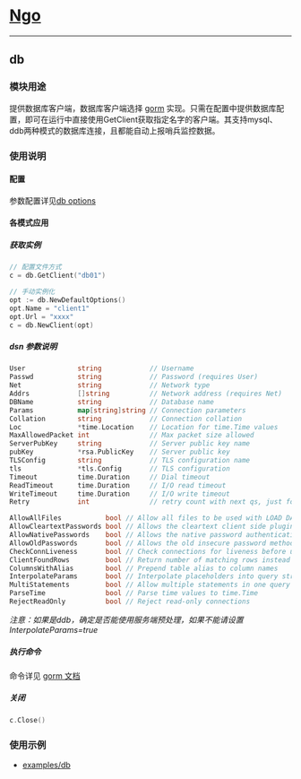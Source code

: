 # [Ngo](https://github.com/NetEase-Media/ngo)

---
## db
### 模块用途
提供数据库客户端，数据库客户端选择 [gorm](https://github.com/go-gorm/gorm) 实现。只需在配置中提供数据库配置，即可在运行中直接使用GetClient获取指定名字的客户端。其支持mysql、ddb两种模式的数据库连接，且都能自动上报哨兵监控数据。
### 使用说明
#### 配置
参数配置详见[db options](config.md#db-配置-dboptions)
#### 各模式应用
##### 获取实例
```go
// 配置文件方式
c = db.GetClient("db01")

// 手动实例化
opt := db.NewDefaultOptions()
opt.Name = "client1"
opt.Url = "xxxx"
c = db.NewClient(opt)
```
##### dsn 参数说明
```go
User             string            // Username
Passwd           string            // Password (requires User)
Net              string            // Network type
Addrs            []string          // Network address (requires Net)
DBName           string            // Database name
Params           map[string]string // Connection parameters
Collation        string            // Connection collation
Loc              *time.Location    // Location for time.Time values
MaxAllowedPacket int               // Max packet size allowed
ServerPubKey     string            // Server public key name
pubKey           *rsa.PublicKey    // Server public key
TLSConfig        string            // TLS configuration name
tls              *tls.Config       // TLS configuration
Timeout          time.Duration     // Dial timeout
ReadTimeout      time.Duration     // I/O read timeout
WriteTimeout     time.Duration     // I/O write timeout
Retry            int               // retry count with next qs, just for ddb

AllowAllFiles           bool // Allow all files to be used with LOAD DATA LOCAL INFILE
AllowCleartextPasswords bool // Allows the cleartext client side plugin
AllowNativePasswords    bool // Allows the native password authentication method
AllowOldPasswords       bool // Allows the old insecure password method
CheckConnLiveness       bool // Check connections for liveness before using them
ClientFoundRows         bool // Return number of matching rows instead of rows changed
ColumnsWithAlias        bool // Prepend table alias to column names
InterpolateParams       bool // Interpolate placeholders into query string
MultiStatements         bool // Allow multiple statements in one query
ParseTime               bool // Parse time values to time.Time
RejectReadOnly          bool // Reject read-only connections
```
*注意：如果是ddb，确定是否能使用服务端预处理，如果不能请设置InterpolateParams=true*

##### 执行命令
命令详见 [gorm 文档](https://gorm.io/zh_CN/docs/)
##### 关闭
```go
c.Close()
```

### 使用示例
- [examples/db](../examples/db) 